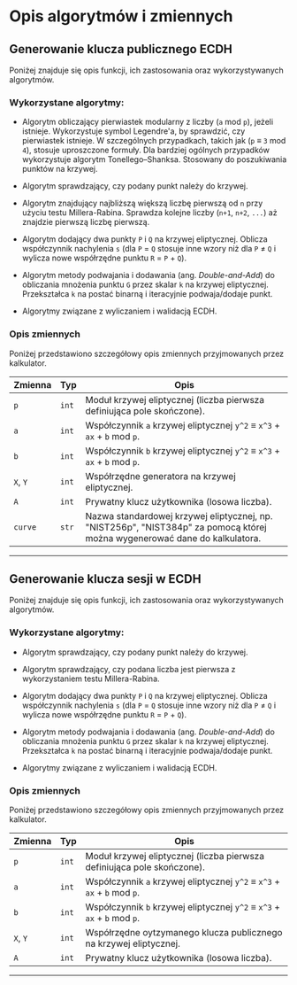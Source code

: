 # Opis algorytmów i zmiennych

## Generowanie klucza publicznego ECDH
Poniżej znajduje się opis funkcji, ich zastosowania oraz wykorzystywanych algorytmów.

### Wykorzystane algorytmy:

- Algorytm obliczający pierwiastek modularny z liczby (`a` mod `p`), jeżeli istnieje. Wykorzystuje symbol Legendre'a, by sprawdzić, czy pierwiastek istnieje. W szczególnych przypadkach, takich jak (`p` ≡ `3` mod `4`), stosuje uproszczone formuły. Dla bardziej ogólnych przypadków wykorzystuje algorytm Tonellego–Shanksa. Stosowany do poszukiwania punktów na krzywej.

- Algorytm sprawdzający, czy podany punkt należy do krzywej.

- Algorytm znajdujący najbliższą większą liczbę pierwszą od `n` przy użyciu testu Millera-Rabina. Sprawdza kolejne liczby (`n+1`, `n+2`, `...`) aż znajdzie pierwszą liczbę pierwszą.

- Algorytm dodający dwa punkty `P` i `Q` na krzywej eliptycznej. Oblicza współczynnik nachylenia `s` (dla `P` = `Q` stosuje inne wzory niż dla `P` ≠ `Q` i wylicza nowe współrzędne punktu `R` = `P` + `Q`).

- Algorytm metody podwajania i dodawania (ang. *Double-and-Add*) do obliczania mnożenia punktu `G` przez skalar `k` na krzywej eliptycznej. Przekształca `k` na postać binarną i iteracyjnie podwaja/dodaje punkt.

- Algorytmy związane z wyliczaniem i walidacją ECDH.


### Opis zmiennych
Poniżej przedstawiono szczegółowy opis zmiennych przyjmowanych przez kalkulator.

| Zmienna | Typ        | Opis                                                                                                                                   |
|---------|------------|----------------------------------------------------------------------------------------------------------------------------------------|
| `p`     | `int`      | Moduł krzywej eliptycznej (liczba pierwsza definiująca pole skończone).                                                                 |
| `a`     | `int`      | Współczynnik `a` krzywej eliptycznej `y^2` ≡ `x^3` + `ax` + `b` mod `p`.                                                          |
| `b`     | `int`      | Współczynnik `b` krzywej eliptycznej `y^2` ≡ `x^3` + `ax` + `b` mod `p`.                                                                                                |
| `X`, `Y`| `int`      | Współrzędne generatora na krzywej eliptycznej.                                                                                             |
| `A`     | `int`      | Prywatny klucz użytkownika (losowa liczba).                                                                                             |
| `curve` | `str`      | Nazwa standardowej krzywej eliptycznej, np. "NIST256p", "NIST384p" za pomocą której można wygenerować dane do kalkulatora.                                                                     |

---

## Generowanie klucza sesji w ECDH
Poniżej znajduje się opis funkcji, ich zastosowania oraz wykorzystywanych algorytmów.

### Wykorzystane algorytmy:

- Algorytm sprawdzający, czy podany punkt należy do krzywej.

- Algorytm sprawdzający, czy podana liczba jest pierwsza z wykorzystaniem testu Millera-Rabina.

- Algorytm dodający dwa punkty `P` i `Q` na krzywej eliptycznej. Oblicza współczynnik nachylenia `s` (dla `P` = `Q` stosuje inne wzory niż dla `P` ≠ `Q` i wylicza nowe współrzędne punktu `R` = `P` + `Q`).

- Algorytm metody podwajania i dodawania (ang. *Double-and-Add*) do obliczania mnożenia punktu `G` przez skalar `k` na krzywej eliptycznej. Przekształca `k` na postać binarną i iteracyjnie podwaja/dodaje punkt.

- Algorytmy związane z wyliczaniem i walidacją ECDH.


### Opis zmiennych
Poniżej przedstawiono szczegółowy opis zmiennych przyjmowanych przez kalkulator.

| Zmienna | Typ        | Opis                                                                                                                                   |
|---------|------------|----------------------------------------------------------------------------------------------------------------------------------------|
| `p`     | `int`      | Moduł krzywej eliptycznej (liczba pierwsza definiująca pole skończone).                                                                 |
| `a`     | `int`      | Współczynnik `a` krzywej eliptycznej `y^2` ≡ `x^3` + `ax` + `b` mod `p`.                                                          |
| `b`     | `int`      | Współczynnik `b` krzywej eliptycznej `y^2` ≡ `x^3` + `ax` + `b` mod `p`.                                                                                                |
| `X`, `Y`| `int`      | Współrzędne oytzymanego klucza publicznego na krzywej eliptycznej.                                                                                             |
| `A`     | `int`      | Prywatny klucz użytkownika (losowa liczba).                                                                                             |

---